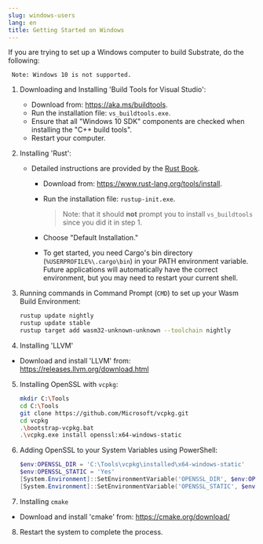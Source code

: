```yaml
---
slug: windows-users
lang: en
title: Getting Started on Windows
---
```


If you are trying to set up a Windows computer to build Substrate, do the following:
     
     Note: Windows 10 is not supported.

1. Downloading and Installing 'Build Tools for Visual Studio':

   - Download from: https://aka.ms/buildtools.
   - Run the installation file: `vs_buildtools.exe`.
   - Ensure that all "Windows 10 SDK" components are checked when installing the "C++ build tools".
   - Restart your computer.

2. Installing 'Rust':

   - Detailed instructions are provided by the
     [Rust Book](https://doc.rust-lang.org/book/ch01-01-installation.html#installing-rustup-on-windows).

     - Download from: https://www.rust-lang.org/tools/install.
     - Run the installation file: `rustup-init.exe`.

       > Note: that it should **not** prompt you to install `vs_buildtools` since you did it in
       > step 1.

     - Choose "Default Installation."
     - To get started, you need Cargo's bin directory (`%USERPROFILE%\.cargo\bin`) in your PATH
       environment variable. Future applications will automatically have the correct environment,
       but you may need to restart your current shell.

3. Running commands in Command Prompt (`CMD`) to set up your Wasm Build Environment:

   ```bash
   rustup update nightly
   rustup update stable
   rustup target add wasm32-unknown-unknown --toolchain nightly
   ```

4. Installing 'LLVM'
- Download and install 'LLVM' from: https://releases.llvm.org/download.html

5. Installing OpenSSL with `vcpkg`:

   ```bash
   mkdir C:\Tools
   cd C:\Tools
   git clone https://github.com/Microsoft/vcpkg.git
   cd vcpkg
   .\bootstrap-vcpkg.bat
   .\vcpkg.exe install openssl:x64-windows-static
   ```

6. Adding OpenSSL to your System Variables using PowerShell:

   ```powershell
   $env:OPENSSL_DIR = 'C:\Tools\vcpkg\installed\x64-windows-static'
   $env:OPENSSL_STATIC = 'Yes'
   [System.Environment]::SetEnvironmentVariable('OPENSSL_DIR', $env:OPENSSL_DIR, [System.EnvironmentVariableTarget]::User)
   [System.Environment]::SetEnvironmentVariable('OPENSSL_STATIC', $env:OPENSSL_STATIC, [System.EnvironmentVariableTarget]::User)
   ```

7. Installing `cmake`
- Download and install 'cmake' from: https://cmake.org/download/

8. Restart the system to complete the process.
